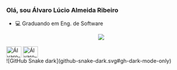 ### Olá, sou Álvaro Lúcio Almeida Ribeiro

- 💻 Graduando em Eng. de Software
<div align="center">
  <img height = "center" src="https://github-readme-stats.vercel.app/api?username=alvarolucioribeiro&show_icons=true&theme=bluesky&include_all_commits=true&count_private=true"/>
</div>
<div style="display: inline_block"><br>
 <img align = "center" alt="Álvaro-C++" height="30" width="40" src="https://raw.githubusercontent.com/isocpp/logos/master/cpp_logo.png">
 <img align = "center" alt="Álvaro-Java" height="30" width="40" src="https://encrypted-tbn0.gstatic.com/images?q=tbn:ANd9GcTThr5w6l4CbmTiyJYYoPxJAJGRMqARm7E462J6C8uHaQ&s">

<div>  
![GitHub Snake dark](github-snake-dark.svg#gh-dark-mode-only)
